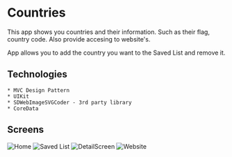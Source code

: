 # Countries



This app shows you countries and their information. Such as their flag, country code. Also provide accesing to website's.
    
    
   App allows you to add the country you want to the Saved List and remove it.
    
    
## Technologies  

    * MVC Design Pattern
    * UIKit
    * SDWebImageSVGCoder - 3rd party library
    * CoreData


## Screens


![Home](https://user-images.githubusercontent.com/102283100/194711082-81a18883-05b3-45f5-b283-cee9140d81c9.png)
![Saved List](https://user-images.githubusercontent.com/102283100/194711089-8a9b719d-5a84-42f3-9d99-8827acc77efa.png)
![DetailScreen](https://user-images.githubusercontent.com/102283100/194711084-e2a29215-9e98-43b1-801f-97397b71b8bb.png)
![Website](https://user-images.githubusercontent.com/102283100/194711086-dde32b26-9153-4b91-b91c-cc4f1c08aeaa.png)

